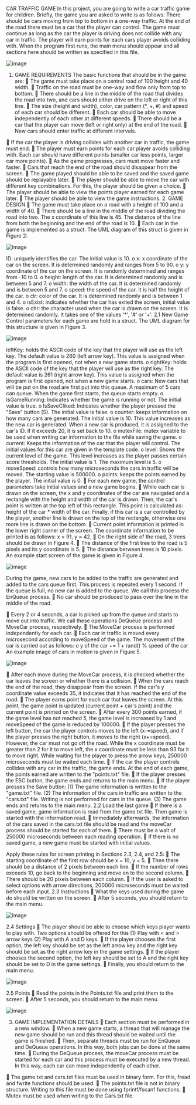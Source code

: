 CAR TRAFFIC GAME
In this project, you are going to write a car traffic game for children. Briefly, the game you are asked to write is as follows:
There should be cars moving from top to bottom in a one-way traffic. At the end of the road there must be a car that the player can
control. The game must continue as long as the car the player is driving does not collide with any car in traffic. The player will earn
points for each cars player avoids colliding with.
When the program first runs, the main menu should appear and all sections here should be written as specified in this file.

![image](https://github.com/user-attachments/assets/ce65b097-51a0-495e-9969-d8f5a6e57179)

1. GAME REQUIREMENTS
The basic functions that should be in the game are:
 The game must take place on a central road of 100 height and 40 width.
 Traffic on the road must be one-way and flow only from top to bottom.
 There should be a line in the middle of the road that divides the road into two, and cars should either drive on the left or right
of this line.
 The size (height and width), color, car pattern (*, +, #) and speed of each car should be different.
 Each car should be able to move independently of each other at different speeds.
 There should be a car that the player can move (left or right only) at the end of the road.
 New cars should enter traffic at different intervals.

 If the car the player is driving collides with another car in traffic, the game must end.
 The player must earn points for each car player avoids colliding with. Each car should have different points (smaller car less
points, larger car more points).
 As the game progresses, cars must move faster and faster.
 Cars that reach the end of the road should disappear from the screen.
 The game played should be able to be saved and the saved game should be replayable later.
 The player should be able to move the car with different key combinations. For this, the player should be given a choice.
 The player should be able to view the points player earned for each game later.
 The player should be able to view the game instructions.
2. GAME DESIGN
 The game must take place on a road with a height of 100 and a width of 40.
 There should be a line in the middle of the road dividing the road into two. The x coordinate of this line is 45. The distance of
the line from both the beginning and the end of the road is 10.
 Each car in the game is implemented as a struct. The UML diagram of this struct is given in Figure 2:

![image](https://github.com/user-attachments/assets/b4cb9c1e-28a9-4b1e-af62-2b0f2c51ffed)


ID: uniquely identifies the car. The initial value is 10.
o x: x coordinate of the car on the screen. It is determined randomly and ranges from 5 to 90.
o y: y coordinate of the car on the screen. It is randomly determined and ranges from -10 to 0.
o height: length of the car. It is determined randomly and is between 5 and 7.
o width: the width of the car. It is determined randomly and is between 5 and 7.
o speed: the speed of the car. It is half the height of the car.
o clr: color of the car. It is determined randomly and is between 1 and 4.
o isExist: indicates whether the car has exited the screen, initial value is false.
o chr: the character used when the car is drawn on the screen. It is determined randomly. It takes one of the values '*',
'#' or '+'.
2.1 New Game
Control parameters for each game are hold in a struct. The UML diagram for this structure is given in Figure 3.

![image](https://github.com/user-attachments/assets/dab32653-b98a-40cc-8d22-a2c34ac196b1)


leftKey: holds the ASCII code of the key that the player will use as the left key. The default value is 260 (left arrow
key). This value is assigned when the program is first opened, not when a new game starts.
o rightKey: holds the ASCII code of the key that the player will use as the right key. The default value is 261 (right
arrow key). This value is assigned when the program is first opened, not when a new game starts.
o cars: New cars that will be put on the road are first put into this queue. A maximum of 5 cars can queue. When the
game first starts, the queue starts empty.
o IsGameRunning: Indicates whether the game is running or not. The initial value is true.
o IsSaveCliked: Indicates whether the player pressed the "Save" button (S). The initial value is false.
o counter: keeps information on how many cars are generated. The initial value is 10. This value increases as the new
car is generated. When a new car is produced, it is assigned to the car's ID. If it exceeds 20, it is set back to 10.
o mutexFile: mutex variable to be used when writing car information to the file while saving the game.
o current: Keeps the information of the car that the player will control. The initial values for this car are given in the
template code.
o level: Shows the current level of the game. This level increases as the player passes certain score thresholds. The
initial value is 1. The maximum level is 5.
o moveSpeed: controls how many microseconds the cars in traffic will be moved. The starting value is 500000.
o points: keeps the points earned by the player. The initial value is 0.
 For each new game, the control parameters take initial values and a new game begins.
 While each car is drawn on the screen, the x and y coordinates of the car are navigated and a rectangle with the height and
width of the car is drawn. Then, the car's point is written at the top left of this rectangle. This point is calculated as: height of
the car * width of the car. Finally, if this car is a car controlled by the player, another line is drawn on the top of the rectangle,
otherwise one more line is drawn on the bottom.
 Current point information is printed in the lower right corner of the screen. The coordinate information to be printed is as
follows: x = 91, y = 42.
 On the right side of the road, 3 trees should be drawn in Figure 4.
 The distance of the first tree to the road is 5 pixels and its y coordinate is 5.
 The distance between trees is 10 pixels.
An example start screen of the game is given in Figure 4.

![image](https://github.com/user-attachments/assets/acfb70c8-814e-42bc-8b10-aa8058153db3)

During the game, new cars to be added to the traffic are generated and added to the cars queue first. This process is repeated
every 1 second. If the queue is full, no new car is added to the queue. We call this process the EnQueue process.
 No car should be produced to pass over the line in the middle of the road.

 Every 2 or 4 seconds, a car is picked up from the queue and starts to move out into traffic. We call these operations DeQueue
process and MoveCar process, respectively.
 The MoveCar process is performed independently for each car.
 Each car in traffic is moved every microsecond according to moveSpeed of the game. The movement of the car is carried out
as follows:
o y of the car += 1 + rand() % speed of the car
An example image of cars in motion is given in Figure 5.

![image](https://github.com/user-attachments/assets/7b4ff600-b4b1-4d70-9a49-84dc9b1fab26)

 After each move during the MoveCar process, it is checked whether the car leaves the screen or whether there is a collision.
 When the cars reach the end of the road, they disappear from the screen. If the car's y coordinate value exceeds 35, it indicates
that it has reached the end of the road.
 The player earns point for each car that leaves the screen. At this point, the game point is updated (current point + car's point)
and the current point is printed on the screen.
 After every 300 points earned, if the game level has not reached 5, the game level is increased by 1 and moveSpeed of the
game is reduced by 100000.
 If the player presses the left button, the car the player controls moves to the left (x-=speed), and if the player presses the right
button, it moves to the right (x+=speed). However, the car must not go off the road. While the x coordinate must be greater
than 2 for it to move left, the x coordinate must be less than 93 for it to move right. While waiting for the player to press the
arrow keys, 250000 microseconds must be waited each time.
 If the car the player controls collides with any car in the traffic, the game ends. At the end of each game, the points earned are
written to the "points.txt" file.
 If the player presses the ESC button, the game ends and returns to the main menu.
 If the player presses the Save button: (1) The game information is written to the "game.txt" file. (2) The information of the cars
in traffic are written to the "cars.txt" file. Writing is not performed for cars in the queue. (3) The game ends and returns to the
main menu.
2.2 Load the last game
 If there is a saved game, game information is read from the game.txt file. Then game is started with the information read.
 Immediately afterwards, the information of the cars saved in the cars.txt file should be read and the moveCar process should be
started for each of them.
 There must be a wait of 250000 microseconds between each reading operation.
 If there is no saved game, a new game must be started with initial values.

Apply these rules for screen printing in Sections 2.3, 2.4, and 2.5:
 The starting coordinate of the first row should be x = 10, y = 5.
 Then there should be a distance of 2 pixels between each line.
 If the number of rows exceeds 10, go back to the beginning and move on to the second column.
 There should be 20 pixels between each column.
 If the user is asked to select options with arrow directions, 200000 microseconds must be waited before each input.
2.3 Instructions
 What the keys used during the game do should be written on the screen.
 After 5 seconds, you should return to the main menu.

![image](https://github.com/user-attachments/assets/479b89fe-7360-480b-87a2-a3d35546a43a)

2.4 Settings
 The player should be able to choose which keys player wants to play with. Two options should be offered for this (1) Play with
< and > arrow keys (2) Play with A and D keys.
 If the player chooses the first option, the left key should be set as the left arrow key and the right key should be set as the right
arrow key in the game settings.
 If the player chooses the second option, the left key should be set to A and the right key should be set to D in the game settings.
 Finally, you should return to the main menu.

![image](https://github.com/user-attachments/assets/c2395330-149f-4e2e-9ba1-47424db553fe)

2.5 Points
 Read the points in the Points.txt file and print them to the screen.
 After 5 seconds, you should return to the main menu.

![image](https://github.com/user-attachments/assets/8e571a49-40e7-431c-a8ac-e06243ea37d2)

3. GAME IMPLEMENTATION DETAILS
 Each section must be performed in a new window.
 When a new game starts, a thread that will manage the new game should be run and this thread should be waited until the game
is finished.
 Then, separate threads must be run for EnQueue and DeQueue operations. In this way, both jobs can be done at the same time.
 During the DeQueue process, the moveCar process must be started for each car and this process must be executed by a new
thread. In this way, each car can move independently of each other.

 The game.txt and cars.txt files must be used in binary form. For this, fread and fwrite functions should be used.
 The points.txt file is not in binary structure. Writing to this file must be done using fprintf/fscanf functions.
 Mutex must be used when writing to the Cars.txt file.



